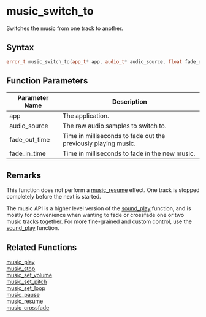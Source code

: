 # music_switch_to

Switches the music from one track to another.

## Syntax

```cpp
error_t music_switch_to(app_t* app, audio_t* audio_source, float fade_out_time = 0, float fade_in_time = 0);
```

## Function Parameters

Parameter Name | Description
--- | ---
app | The application.
audio_source | The raw audio samples to switch to.
fade_out_time | Time in milliseconds to fade out the previously playing music.
fade_in_time | Time in milliseconds to fade in the new music.

## Remarks

This function does not perform a [music_resume](https://github.com/RandyGaul/cute_framework/blob/master/docs/audio/music/music_resume.md) effect. One track is stopped completely before the next is started.

The music API is a higher level version of the [sound_play](https://github.com/RandyGaul/cute_framework/blob/master/docs/audio/sound/sound_play.md) function, and is mostly for convenience when wanting to fade or crossfade one or two music tracks together. For more fine-grained and custom control, use the [sound_play](https://github.com/RandyGaul/cute_framework/blob/master/docs/audio/sound/sound_play.md) function.

## Related Functions

[music_play](https://github.com/RandyGaul/cute_framework/blob/master/docs/audio/music/music_play.md)  
[music_stop](https://github.com/RandyGaul/cute_framework/blob/master/docs/audio/music/music_stop.md)  
[music_set_volume](https://github.com/RandyGaul/cute_framework/blob/master/docs/audio/music/music_set_volume.md)  
[music_set_pitch](https://github.com/RandyGaul/cute_framework/blob/master/docs/audio/music/music_set_pitch.md)  
[music_set_loop](https://github.com/RandyGaul/cute_framework/blob/master/docs/audio/music/music_set_loop.md)  
[music_pause](https://github.com/RandyGaul/cute_framework/blob/master/docs/audio/music/music_pause.md)  
[music_resume](https://github.com/RandyGaul/cute_framework/blob/master/docs/audio/music/music_resume.md)  
[music_crossfade](https://github.com/RandyGaul/cute_framework/blob/master/docs/audio/music/music_crossfade.md)  

